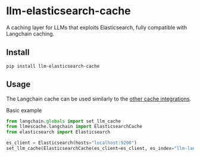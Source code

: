 # llm-elasticsearch-cache

A caching layer for LLMs that exploits Elasticsearch, fully compatible with Langchain caching.

## Install

```shell
pip install llm-elasticsearch-cache
```

## Usage

The Langchain cache can be used similarly to the
[other cache integrations](https://python.langchain.com/docs/integrations/llms/llm_caching).

Basic example

```python
from langchain.globals import set_llm_cache
from llmescache.langchain import ElasticsearchCache
from elasticsearch import Elasticsearch

es_client = Elasticsearch(hosts="localhost:9200")
set_llm_cache(ElasticsearchCache(es_client=es_client, es_index="llm-langchain-cache"))
```
